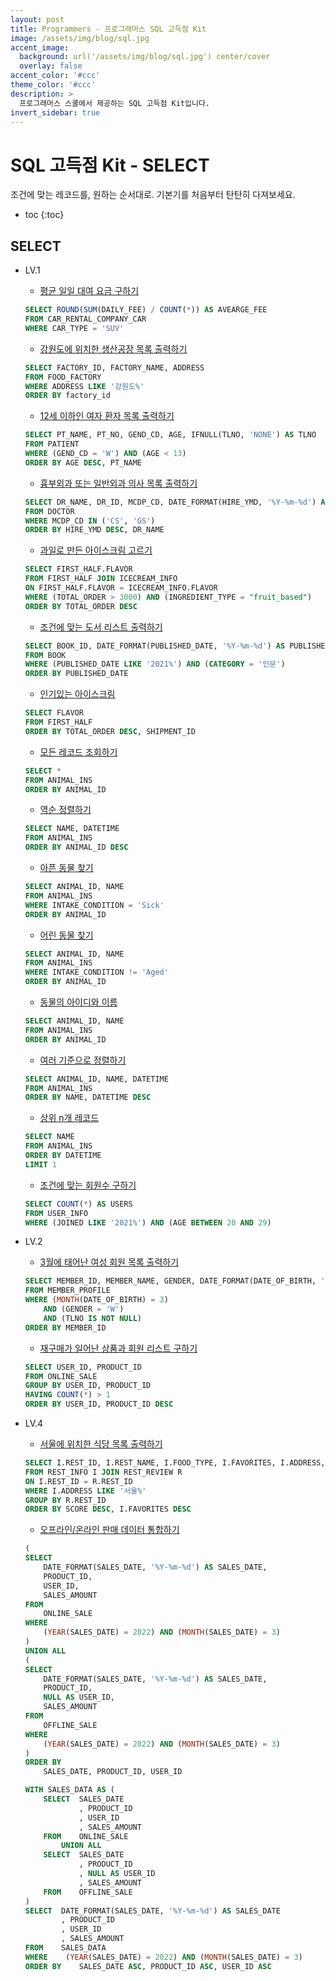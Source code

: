 ```yaml
---
layout: post
title: Programmers - 프로그래머스 SQL 고득점 Kit
image: /assets/img/blog/sql.jpg
accent_image: 
  background: url('/assets/img/blog/sql.jpg') center/cover
  overlay: false
accent_color: '#ccc'
theme_color: '#ccc'
description: >
  프로그래머스 스쿨에서 제공하는 SQL 고득점 Kit입니다. 
invert_sidebar: true
---
```


# SQL 고득점 Kit - SELECT

조건에 맞는 레코드를, 원하는 순서대로. 기본기를 처음부터 탄탄히 다져보세요.

* toc
{:toc}


## SELECT

- LV.1
    - [평균 일일 대여 요금 구하기](https://school.programmers.co.kr/learn/courses/30/lessons/151136)
    ```sql
    SELECT ROUND(SUM(DAILY_FEE) / COUNT(*)) AS AVEARGE_FEE
    FROM CAR_RENTAL_COMPANY_CAR
    WHERE CAR_TYPE = 'SUV'
    ```
    - [강원도에 위치한 생산공장 목록 출력하기](https://school.programmers.co.kr/learn/courses/30/lessons/131112)
    ```sql
    SELECT FACTORY_ID, FACTORY_NAME, ADDRESS
    FROM FOOD_FACTORY
    WHERE ADDRESS LIKE '강원도%'
    ORDER BY factory_id
    ```
    - [12세 이하인 여자 환자 목록 출력하기](https://school.programmers.co.kr/learn/courses/30/lessons/132201)
    ```sql
    SELECT PT_NAME, PT_NO, GEND_CD, AGE, IFNULL(TLNO, 'NONE') AS TLNO
    FROM PATIENT
    WHERE (GEND_CD = 'W') AND (AGE < 13)
    ORDER BY AGE DESC, PT_NAME
    ```
    - [흉부외과 또는 일반외과 의사 목록 출력하기](https://school.programmers.co.kr/learn/courses/30/lessons/132203)
    ```sql
    SELECT DR_NAME, DR_ID, MCDP_CD, DATE_FORMAT(HIRE_YMD, '%Y-%m-%d') AS HIRE_YMD
    FROM DOCTOR
    WHERE MCDP_CD IN ('CS', 'GS')
    ORDER BY HIRE_YMD DESC, DR_NAME
    ```
    - [과일로 만든 아이스크림 고르기](https://school.programmers.co.kr/learn/courses/30/lessons/133025)
    ```sql
    SELECT FIRST_HALF.FLAVOR 
    FROM FIRST_HALF JOIN ICECREAM_INFO 
    ON FIRST_HALF.FLAVOR = ICECREAM_INFO.FLAVOR
    WHERE (TOTAL_ORDER > 3000) AND (INGREDIENT_TYPE = "fruit_based")
    ORDER BY TOTAL_ORDER DESC
    ```
    - [조건에 맞는 도서 리스트 출력하기](https://school.programmers.co.kr/learn/courses/30/lessons/144853)
    ```sql
    SELECT BOOK_ID, DATE_FORMAT(PUBLISHED_DATE, '%Y-%m-%d') AS PUBLISHED_DATE
    FROM BOOK
    WHERE (PUBLISHED_DATE LIKE '2021%') AND (CATEGORY = '인문')
    ORDER BY PUBLISHED_DATE
    ```
    - [인기있는 아이스크림](https://school.programmers.co.kr/learn/courses/30/lessons/133024)
    ```sql
    SELECT FLAVOR
    FROM FIRST_HALF
    ORDER BY TOTAL_ORDER DESC, SHIPMENT_ID
    ```
    - [모든 레코드 조회하기](https://school.programmers.co.kr/learn/courses/30/lessons/59034)
    ```sql
    SELECT *
    FROM ANIMAL_INS
    ORDER BY ANIMAL_ID
    ```
    - [역순 정렬하기](https://school.programmers.co.kr/learn/courses/30/lessons/59035)
    ```sql
    SELECT NAME, DATETIME
    FROM ANIMAL_INS
    ORDER BY ANIMAL_ID DESC
    ```
    - [아픈 동물 찾기](https://school.programmers.co.kr/learn/courses/30/lessons/59036)
    ```sql
    SELECT ANIMAL_ID, NAME
    FROM ANIMAL_INS
    WHERE INTAKE_CONDITION = 'Sick'
    ORDER BY ANIMAL_ID
    ```
    - [어린 동물 찾기](https://school.programmers.co.kr/learn/courses/30/lessons/59037)
    ```sql
    SELECT ANIMAL_ID, NAME
    FROM ANIMAL_INS
    WHERE INTAKE_CONDITION != 'Aged'
    ORDER BY ANIMAL_ID
    ```
    - [동물의 아이디와 이름](https://school.programmers.co.kr/learn/courses/30/lessons/59403)
    ```sql
    SELECT ANIMAL_ID, NAME
    FROM ANIMAL_INS
    ORDER BY ANIMAL_ID
    ```
    - [여러 기준으로 정렬하기](https://school.programmers.co.kr/learn/courses/30/lessons/59404)
    ```sql
    SELECT ANIMAL_ID, NAME, DATETIME
    FROM ANIMAL_INS
    ORDER BY NAME, DATETIME DESC
    ```
    - [상위 n개 레코드](https://school.programmers.co.kr/learn/courses/30/lessons/59405)
    ```sql
    SELECT NAME
    FROM ANIMAL_INS
    ORDER BY DATETIME
    LIMIT 1
    ```
    - [조건에 맞는 회원수 구하기](https://school.programmers.co.kr/learn/courses/30/lessons/131535)
    ```sql
    SELECT COUNT(*) AS USERS
    FROM USER_INFO
    WHERE (JOINED LIKE '2021%') AND (AGE BETWEEN 20 AND 29)
    ```

- LV.2
    - [3월에 태어난 여성 회원 목록 출력하기](https://school.programmers.co.kr/learn/courses/30/lessons/131120)
    ```sql
    SELECT MEMBER_ID, MEMBER_NAME, GENDER, DATE_FORMAT(DATE_OF_BIRTH, '%Y-%m-%d') as DATE_OF_BIRTH
    FROM MEMBER_PROFILE
    WHERE (MONTH(DATE_OF_BIRTH) = 3) 
        AND (GENDER = 'W') 
        AND (TLNO IS NOT NULL)
    ORDER BY MEMBER_ID
    ```
    - [재구매가 일어난 상품과 회원 리스트 구하기](https://school.programmers.co.kr/learn/courses/30/lessons/131536)
    ```sql
    SELECT USER_ID, PRODUCT_ID
    FROM ONLINE_SALE
    GROUP BY USER_ID, PRODUCT_ID
    HAVING COUNT(*) > 1
    ORDER BY USER_ID, PRODUCT_ID DESC
    ```
    
- LV.4
    - [서울에 위치한 식당 목록 출력하기](https://school.programmers.co.kr/learn/courses/30/lessons/131118)
    ```sql
    SELECT I.REST_ID, I.REST_NAME, I.FOOD_TYPE, I.FAVORITES, I.ADDRESS, ROUND(SUM(R.REVIEW_SCORE)/COUNT(*), 2) AS SCORE
    FROM REST_INFO I JOIN REST_REVIEW R
    ON I.REST_ID = R.REST_ID
    WHERE I.ADDRESS LIKE '서울%'
    GROUP BY R.REST_ID
    ORDER BY SCORE DESC, I.FAVORITES DESC
    ```
    - [오프라인/온라인 판매 데이터 통합하기](https://school.programmers.co.kr/learn/courses/30/lessons/131537)
    ```sql
    (
    SELECT
        DATE_FORMAT(SALES_DATE, '%Y-%m-%d') AS SALES_DATE,
        PRODUCT_ID,
        USER_ID,
        SALES_AMOUNT
    FROM
        ONLINE_SALE
    WHERE
        (YEAR(SALES_DATE) = 2022) AND (MONTH(SALES_DATE) = 3)
    )   
    UNION ALL
    (
    SELECT
        DATE_FORMAT(SALES_DATE, '%Y-%m-%d') AS SALES_DATE,
        PRODUCT_ID,
        NULL AS USER_ID,
        SALES_AMOUNT
    FROM
        OFFLINE_SALE
    WHERE
        (YEAR(SALES_DATE) = 2022) AND (MONTH(SALES_DATE) = 3)
    )
    ORDER BY
        SALES_DATE, PRODUCT_ID, USER_ID
    ```
    ```sql
    WITH SALES_DATA AS (
        SELECT  SALES_DATE
                , PRODUCT_ID
                , USER_ID
                , SALES_AMOUNT
        FROM    ONLINE_SALE
            UNION ALL 
        SELECT  SALES_DATE
                , PRODUCT_ID
                , NULL AS USER_ID
                , SALES_AMOUNT
        FROM    OFFLINE_SALE
    )
    SELECT  DATE_FORMAT(SALES_DATE, '%Y-%m-%d') AS SALES_DATE
            , PRODUCT_ID
            , USER_ID
            , SALES_AMOUNT
    FROM    SALES_DATA
    WHERE    (YEAR(SALES_DATE) = 2022) AND (MONTH(SALES_DATE) = 3)
    ORDER BY    SALES_DATE ASC, PRODUCT_ID ASC, USER_ID ASC
    ```
